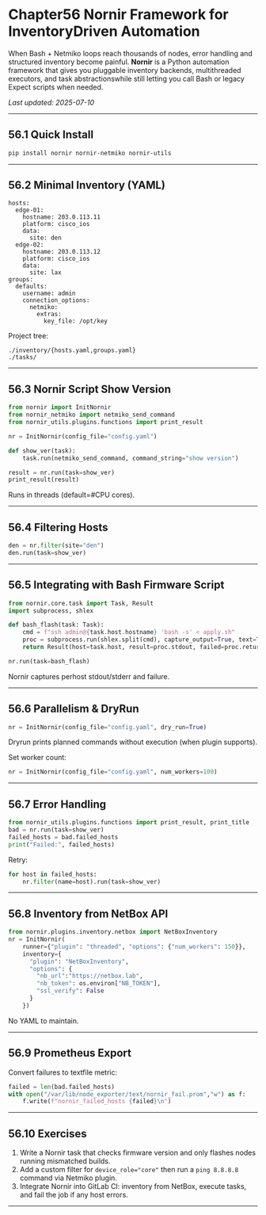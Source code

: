 # Chapter56  Nornir Framework for InventoryDriven Automation

When Bash + Netmiko loops reach thousands of nodes, error handling and
structured inventory become painful. **Nornir** is a Python automation
framework that gives you pluggable inventory backends, multithreaded
executors, and task abstractionswhile still letting you call Bash or legacy
Expect scripts when needed.

_Last updated: 2025-07-10_

---

## 56.1  Quick Install

```bash
pip install nornir nornir-netmiko nornir-utils
```

---

## 56.2  Minimal Inventory (YAML)

```
hosts:
  edge-01:
    hostname: 203.0.113.11
    platform: cisco_ios
    data:
      site: den
  edge-02:
    hostname: 203.0.113.12
    platform: cisco_ios
    data:
      site: lax
groups:
  defaults:
    username: admin
    connection_options:
      netmiko:
        extras:
          key_file: /opt/key
```

Project tree:

```
./inventory/{hosts.yaml,groups.yaml}
./tasks/
```

---

## 56.3  Nornir Script  Show Version

```python
from nornir import InitNornir
from nornir_netmiko import netmiko_send_command
from nornir_utils.plugins.functions import print_result

nr = InitNornir(config_file="config.yaml")

def show_ver(task):
    task.run(netmiko_send_command, command_string="show version")

result = nr.run(task=show_ver)
print_result(result)
```

Runs in threads (default=#CPU cores).

---

## 56.4  Filtering Hosts

```python
den = nr.filter(site="den")
den.run(task=show_ver)
```

---

## 56.5  Integrating with Bash Firmware Script

```python
from nornir.core.task import Task, Result
import subprocess, shlex

def bash_flash(task: Task):
    cmd = f"ssh admin@{task.host.hostname} 'bash -s' < apply.sh"
    proc = subprocess.run(shlex.split(cmd), capture_output=True, text=True)
    return Result(host=task.host, result=proc.stdout, failed=proc.returncode!=0)

nr.run(task=bash_flash)
```

Nornir captures perhost stdout/stderr and failure.

---

## 56.6  Parallelism & DryRun

```python
nr = InitNornir(config_file="config.yaml", dry_run=True)
```

Dryrun prints planned commands without execution (when plugin supports).

Set worker count:

```python
nr = InitNornir(config_file="config.yaml", num_workers=100)
```

---

## 56.7  Error Handling

```python
from nornir_utils.plugins.functions import print_result, print_title
bad = nr.run(task=show_ver)
failed_hosts = bad.failed_hosts
print("Failed:", failed_hosts)
```

Retry:

```python
for host in failed_hosts:
    nr.filter(name=host).run(task=show_ver)
```

---

## 56.8  Inventory from NetBox API

```python
from nornir.plugins.inventory.netbox import NetBoxInventory
nr = InitNornir(
    runner={"plugin": "threaded", "options": {"num_workers": 150}},
    inventory={
      "plugin": "NetBoxInventory",
      "options": {
        "nb_url":"https://netbox.lab",
        "nb_token": os.environ["NB_TOKEN"],
        "ssl_verify": False
      }
    })
```

No YAML to maintain.

---

## 56.9  Prometheus Export

Convert failures to textfile metric:

```python
failed = len(bad.failed_hosts)
with open("/var/lib/node_exporter/text/nornir_fail.prom","w") as f:
    f.write(f"nornir_failed_hosts {failed}\n")
```

---

## 56.10  Exercises

1. Write a Nornir task that checks firmware version and only flashes nodes running mismatched builds.  
2. Add a custom filter for `device_role="core"` then run a `ping 8.8.8.8` command via Netmiko plugin.  
3. Integrate Nornir into GitLab CI: inventory from NetBox, execute tasks, and fail the job if any host errors.

---
